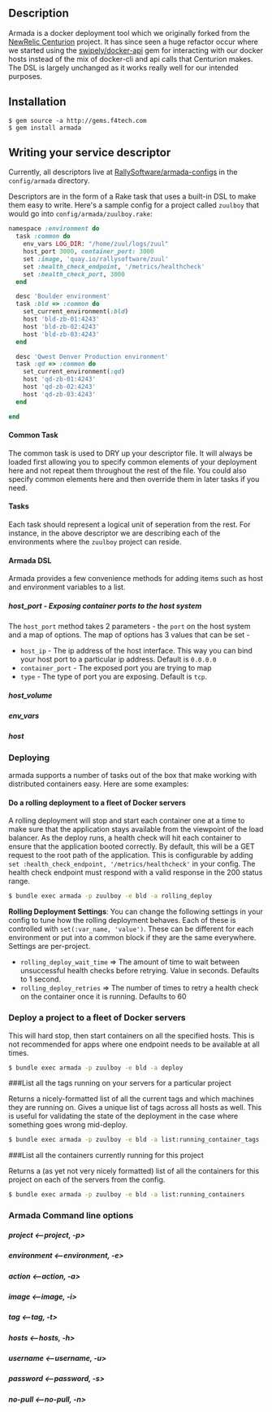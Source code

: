 ## Description

Armada is a docker deployment tool which we originally forked from the [NewRelic Centurion](https://github.com/newrelic/centurion) project. It has since seen a huge refactor occur where we started using the [swipely/docker-api](https://github.com/swipely/docker-api) gem for interacting with our docker hosts instead of the mix of docker-cli and api calls that Centurion makes. The DSL is largely unchanged as it works really well for our intended purposes. 

## Installation

```
$ gem source -a http://gems.f4tech.com
$ gem install armada
```

## Writing your service descriptor
Currently, all descriptors live at [RallySoftware/armada-configs](https://github.com/RallySoftware/armada-configs) in the `config/armada` directory. 

Descriptors are in the form of a Rake task that uses a built-in DSL to make them
easy to write. Here's a sample config for a project called `zuulboy` that
would go into `config/armada/zuulboy.rake`:

```ruby
namespace :environment do
  task :common do
    env_vars LOG_DIR: "/home/zuul/logs/zuul"
    host_port 3000, container_port: 3000
    set :image, 'quay.io/rallysoftware/zuul'
    set :health_check_endpoint, '/metrics/healthcheck'
    set :health_check_port, 3000
  end

  desc 'Boulder environment'
  task :bld => :common do
    set_current_environment(:bld)
    host 'bld-zb-01:4243'
    host 'bld-zb-02:4243'
    host 'bld-zb-03:4243' 
  end

  desc 'Qwest Denver Production environment'
  task :qd => :common do
    set_current_environment(:qd)
    host 'qd-zb-01:4243'
    host 'qd-zb-02:4243'
    host 'qd-zb-03:4243'
  end

end
```

#### Common Task
The common task is used to DRY up your descriptor file. It will always be loaded first allowing you to specify common elements of your deployment here and not repeat them throughout the rest of the file. You could also specify common elements here and then override them in later tasks if you need.

#### Tasks
Each task should represent a logical unit of seperation from the rest. For instance, in the above descriptor we are describing each of the environments where the `zuulboy` project can reside. 

#### Armada DSL
Armada provides a few convenience methods for adding items such as host and environment variables to a list.

##### host_port - Exposing container ports to the host system
The `host_port` method takes 2 parameters - the `port` on the host system and a map of options. The map of options has 3 values that can be set -
* `host_ip` - The ip address of the host interface. This way you can bind your host port to a particular ip address. Default is `0.0.0.0`
* `container_port` - The exposed port you are trying to map
* `type` - The type of port you are exposing. Default is `tcp`.


##### host_volume
##### env_vars
##### host

### Deploying

armada supports a number of tasks out of the box that make working with
distributed containers easy.  Here are some examples:

#### Do a rolling deployment to a fleet of Docker servers

A rolling deployment will stop and start each container one at a time to make
sure that the application stays available from the viewpoint of the load
balancer. As the deploy runs, a health check will hit each container to ensure
that the application booted correctly. By default, this will be a GET request to
the root path of the application. This is configurable by adding
`set :health_check_endpoint, '/metrics/healthcheck'` in your config. The health check endpoint
must respond with a valid response in the 200 status range.

````bash
$ bundle exec armada -p zuulboy -e bld -a rolling_deploy
````

**Rolling Deployment Settings**:
You can change the following settings in your config to tune how the rolling
deployment behaves. Each of these is controlled with `set(:var_name, 'value')`.
These can be different for each environment or put into a common block if they
are the same everywhere. Settings are per-project.

 * `rolling_deploy_wait_time` => The amount of time to wait between unsuccessful
    health checks before retrying. Value in seconds. Defaults to 1 second.
 * `rolling_deploy_retries` => The number of times to retry a health check on
   the container once it is running. Defaults to 60

### Deploy a project to a fleet of Docker servers

This will hard stop, then start containers on all the specified hosts. This
is not recommended for apps where one endpoint needs to be available at all
times.

````bash
$ bundle exec armada -p zuulboy -e bld -a deploy
````

###List all the tags running on your servers for a particular project

Returns a nicely-formatted list of all the current tags and which machines they
are running on. Gives a unique list of tags across all hosts as well.  This is
useful for validating the state of the deployment in the case where something
goes wrong mid-deploy.

```bash
$ bundle exec armada -p zuulboy -e bld -a list:running_container_tags
```

###List all the containers currently running for this project

Returns a (as yet not very nicely formatted) list of all the containers for
this project on each of the servers from the config.

```bash
$ bundle exec armada -p zuulboy -e bld -a list:running_containers
```

### Armada Command line options
##### project <--project, -p>
##### environment <--environment, -e>
##### action <--action, -a>
##### image <--image, -i>
##### tag <--tag, -t>
##### hosts <--hosts, -h>
##### username <--username, -u>
##### password <--password, -s>
##### no-pull <--no-pull, -n>
